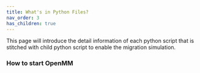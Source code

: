 ```yaml
---
title: What's in Python Files?
nav_order: 3
has_children: true
---
```


This page will introduce the detail information of each python script that is stitched with child python script to enable the migration simulation.  

### How to start OpenMM 

